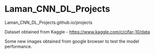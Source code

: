 # Laman_CNN_DL_Projects
Laman_CNN_DL_Projects.github.io/projects


Dataset obtained from Kaggle - https://www.kaggle.com/c/cifar-10/data


Some new images obtained from google browser to test the model performance.
